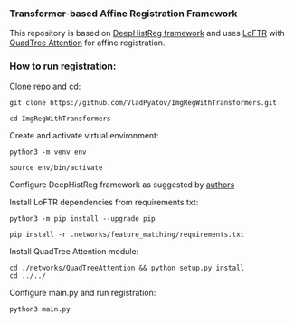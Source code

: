 ### Transformer-based Affine Registration Framework
This repository is based on [DeepHistReg framework](https://github.com/MWod/DeepHistReg) and uses [LoFTR](https://github.com/zju3dv/LoFTR) with [QuadTree Attention](https://github.com/tangshitao/quadtreeattention) for affine registration.

### How to run registration:

Clone repo and cd:

```
git clone https://github.com/VladPyatov/ImgRegWithTransformers.git
```

```
cd ImgRegWithTransformers
```

Create and activate virtual environment:

```
python3 -m venv env
```

```
source env/bin/activate
```

Configure DeepHistReg framework as suggested by [authors](https://github.com/MWod/DeepHistReg)

Install LoFTR dependencies from requirements.txt:

```
python3 -m pip install --upgrade pip
```

```
pip install -r .networks/feature_matching/requirements.txt
```

Install QuadTree Attention module:

```
cd ./networks/QuadTreeAttention && python setup.py install
cd ../../
```

Configure main.py and run registration:

```
python3 main.py
```
